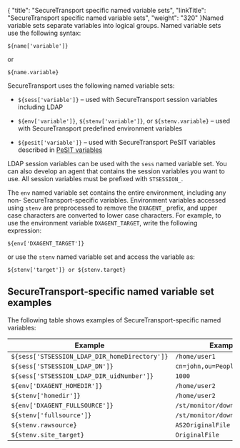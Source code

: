 {
    "title": "SecureTransport specific named variable sets",
    "linkTitle": "SecureTransport specific named variable sets",
    "weight": "320"
}Named variable sets separate variables into logical groups. Named variable sets use the following syntax:

`${name['variable']}`

or

`${name.variable}`

SecureTransport uses the following named variable sets:

-   `${sess['variable']}` – used with SecureTransport session variables including LDAP
-   `${env['variable']}`, `${stenv['variable']}`, or `${stenv.variable}` – used with SecureTransport predefined environment variables
-   `${pesit['variable']}` – used with SecureTransport PeSIT variables described in [PeSIT variables](../r_st_expressionlanguagepesitvariables)

LDAP session variables can be used with the `sess` named variable set. You can also develop an agent that contains the session variables you want to use. All session variables must be prefixed with `STSESSION_`.

The `env` named variable set contains the entire environment, including any non- SecureTransport-specific variables. Environment variables accessed using `stenv` are preprocessed to remove the `DXAGENT_` prefix, and upper case characters are converted to lower case characters. For example, to use the environment variable `DXAGENT_TARGET`, write the following expression:

`${env['DXAGENT_TARGET']}`

or use the `stenv` named variable set and access the variable as:

`${stenv['target']} or ${stenv.target}`

## SecureTransport-specific named variable set examples

The following table shows examples of SecureTransport-specific named variables:

<table cellspacing="0">
   <col/>
   <col/>
   <thead>
      <tr>
         <th>Example</th>
         <th>Example return value</th>
      </tr>
   </thead>
   <tbody>
      <tr>
         <td><code>${sess['STSESSION_LDAP_DIR_homeDirectory']}</code>
         </td>
         <td><code>/home/user1</code>
         </td>
      </tr>
      <tr>
         <td><code>${sess['STSESSION_LDAP_DN']}</code>
         </td>
         <td><code>cn=john,ou=People,dc=tp,dc=axway,dc=com</code>
<br/>
         </td>
      </tr>
      <tr>
         <td><code>${sess['STSESSION_LDAP_DIR_uidNumber']}</code>
         </td>
         <td><code>1000</code>
         </td>
      </tr>
      <tr>
         <td><code>${env['DXAGENT_HOMEDIR']}</code>
         </td>
         <td><code>/home/user2</code>
         </td>
      </tr>
      <tr>
         <td><code>${stenv['homedir']}</code>
         </td>
         <td><code>/home/user2</code>
         </td>
      </tr>
      <tr>
         <td><code>${env['DXAGENT_FULLSOURCE']}</code>
         </td>
         <td><code>/st/monitor/download/test.xml</code>
         </td>
      </tr>
      <tr>
         <td><code>${stenv['fullsource']}</code>
         </td>
         <td><code>/st/monitor/download/test.xml</code>
         </td>
      </tr>
      <tr>
         <td><code>${stenv.rawsource}</code>
         </td>
         <td><code>AS2OriginalFile</code>
         </td>
      </tr>
      <tr>
         <td><code>${stenv.site_target}</code>
         </td>
         <td><code>OriginalFile</code>
         </td>
      </tr>
   </tbody>
</table>
